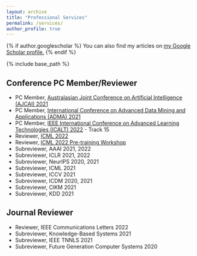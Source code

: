 ```yaml
---
layout: archive
title: "Professional Services"
permalink: /services/
author_profile: true
---
```


{% if author.googlescholar %}
  You can also find my articles on <u><a href="{{author.googlescholar}}">my Google Scholar profile</a>.</u>
{% endif %}

{% include base_path %}

<!-- {% for post in site.publications reversed %}
  {% include archive-single.html %}
{% endfor %} -->

Conference PC Member/Reviewer
----
* PC Member, [Australasian Joint Conference on Artificial Intelligence (AJCAI) 2021](http://ajcai2021.net/)
* PC Member, [International Conference on Advanced Data Mining and Applications (ADMA) 2021](https://adma2021.net/)
* PC Member, [IEEE International Conference on Advanced Learning Technologies (ICALT) 2022](https://tc.computer.org/tclt/icalt-2022/) - Track 15
* Reviewer, [ICML 2022](https://icml.cc/Conferences/2022)
* Reviewer, [ICML 2022 Pre-training Workshop](https://pretraining.github.io/)
* Subreviewer, AAAI 2021, 2022 
* Subreviewer, ICLR 2021, 2022 
* Subreviewer, NeurIPS 2020, 2021
* Subreviewer, ICML 2021
* Subreviewer, ICCV 2021
* Subreviewer, ICDM 2020, 2021
* Subreviewer, CIKM 2021
* Subreviewer, KDD 2021

Journal Reviewer
----
* Reviewer, IEEE Communications Letters 2022
* Subreviewer, Knowledge-Based Systems 2021
* Subreviewer, IEEE TNNLS 2021
* Subreviewer, Future Generation Computer Systems 2020
